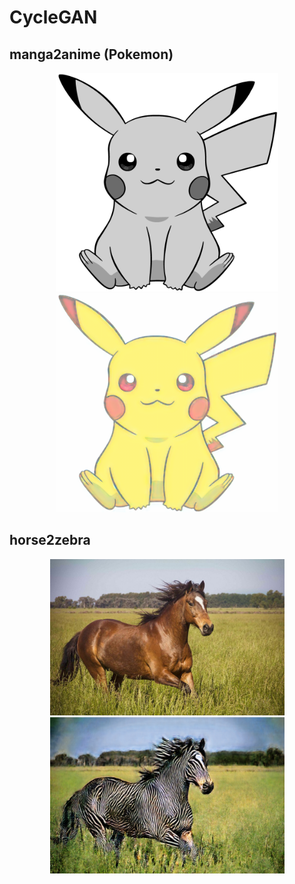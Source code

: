 # CycleGAN

## manga2anime (Pokemon)
<p align = 'center'>
<img src = 'images/manga_manga2anime.png' height = '350px'>
<img src = 'images/anime_manga2anime.png' height = '350px'>
</p>

## horse2zebra
<p align = 'center'>
<img src = 'images/horse_horse2zebra.jpg' height = '250px'>
<img src = 'images/zebra_horse2zebra.png' height = '250px'>
</p>